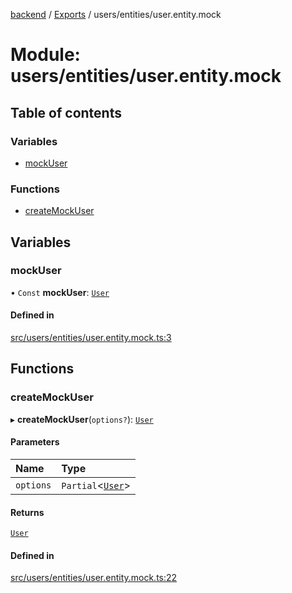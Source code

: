 [backend](../README.md) / [Exports](../modules.md) / users/entities/user.entity.mock

# Module: users/entities/user.entity.mock

## Table of contents

### Variables

- [mockUser](users_entities_user_entity_mock.md#mockuser)

### Functions

- [createMockUser](users_entities_user_entity_mock.md#createmockuser)

## Variables

### mockUser

• `Const` **mockUser**: [`User`](../classes/users_entities_user_entity.User.md)

#### Defined in

[src/users/entities/user.entity.mock.ts:3](https://github.com/GQDeltex/ft_transcendence/blob/95a7401/backend/src/users/entities/user.entity.mock.ts#L3)

## Functions

### createMockUser

▸ **createMockUser**(`options?`): [`User`](../classes/users_entities_user_entity.User.md)

#### Parameters

| Name | Type |
| :------ | :------ |
| `options` | `Partial`<[`User`](../classes/users_entities_user_entity.User.md)\> |

#### Returns

[`User`](../classes/users_entities_user_entity.User.md)

#### Defined in

[src/users/entities/user.entity.mock.ts:22](https://github.com/GQDeltex/ft_transcendence/blob/95a7401/backend/src/users/entities/user.entity.mock.ts#L22)
